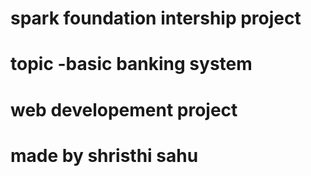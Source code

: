 






# spark foundation intership project
# topic -basic banking system
# web developement project
# made by shristhi sahu

